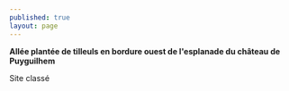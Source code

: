 ```yaml
---
published: true
layout: page
---
```


**Allée plantée de tilleuls en bordure ouest de l'esplanade du château de Puyguilhem**

Site classé